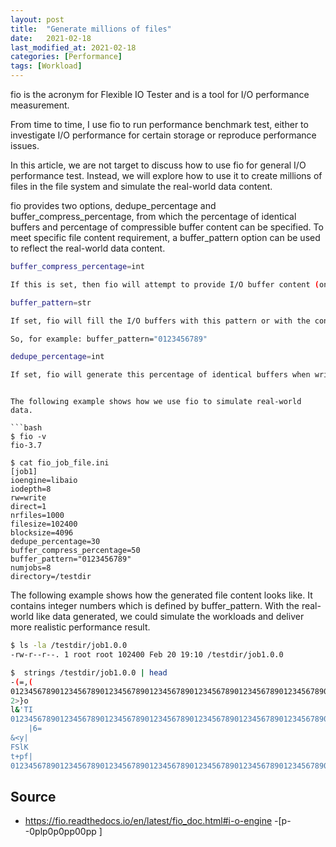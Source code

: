 ```yaml
---
layout: post
title:  "Generate millions of files"
date:   2021-02-18
last_modified_at: 2021-02-18
categories: [Performance]
tags: [Workload]
---
```


fio is the acronym for Flexible IO Tester and is a tool for I/O performance measurement. 

From time to time, I use fio to run performance benchmark test, either to investigate I/O performance for certain storage or reproduce performance issues.

In this article, we are not target to discuss how to use fio for general I/O performance test. Instead, we will explore how to use it to create millions of files in the file system and simulate the real-world data content.

fio provides two options, dedupe_percentage and buffer_compress_percentage, from which the percentage of identical buffers and percentage of compressible buffer content can be specified. To meet specific file content requirement, a buffer_pattern option can be used to reflect the real-world data content.

```bash
buffer_compress_percentage=int

If this is set, then fio will attempt to provide I/O buffer content (on WRITEs) that compresses to the specified level. Fio does this by providing a mix of random data followed by fixed pattern data. The fixed pattern is either zeros, or the pattern specified by buffer_pattern. If the buffer_pattern option is used, it might skew the compression ratio slightly. Setting buffer_compress_percentage to a value other than 100 will also enable refill_buffers in order to reduce the likelihood that adjacent blocks are so similar that they over compress when seen together. See buffer_compress_chunk for how to set a finer or coarser granularity for the random/fixed data region. Defaults to unset i.e., buffer data will not adhere to any compression level.

buffer_pattern=str

If set, fio will fill the I/O buffers with this pattern or with the contents of a file. If not set, the contents of I/O buffers are defined by the other options related to buffer contents. The setting can be any pattern of bytes, and can be prefixed with 0x for hex values. It may also be a string, where the string must then be wrapped with "". Or it may also be a filename, where the filename must be wrapped with '' in which case the file is opened and read. Note that not all the file contents will be read if that would cause the buffers to overflow. 

So, for example: buffer_pattern="0123456789"

dedupe_percentage=int

If set, fio will generate this percentage of identical buffers when writing. These buffers will be naturally dedupable. The contents of the buffers depend on what other buffer compression settings have been set. It’s possible to have the individual buffers either fully compressible, or not at all – this option only controls the distribution of unique buffers. Setting this option will also enable refill_buffers to prevent every buffer being identical.
```
```

The following example shows how we use fio to simulate real-world data.

```bash
$ fio -v
fio-3.7

$ cat fio_job_file.ini
[job1]
ioengine=libaio
iodepth=8
rw=write
direct=1
nrfiles=1000
filesize=102400
blocksize=4096
dedupe_percentage=30
buffer_compress_percentage=50
buffer_pattern="0123456789"
numjobs=8
directory=/testdir
```

The following example shows how the generated file content looks like. It contains integer numbers which is defined by buffer_pattern. With the real-world like data generated, we could simulate the workloads and deliver more realistic performance result.

```bash
$ ls -la /testdir/job1.0.0
-rw-r--r--. 1 root root 102400 Feb 20 19:10 /testdir/job1.0.0

$  strings /testdir/job1.0.0 | head
-(=,(
0123456789012345678901234567890123456789012345678901234567890123456789012345678901234567890123456789012345678901234567890123456789012345678901234567890123456789012345678901234567890123456789012345678901234567890123456789012345678901234567890123456789012345
2>}o
l&'TI
0123456789012345678901234567890123456789012345678901234567890123456789012345678901234567890123456789012345678901234567890123456789012345678901234567890123456789012345678901234567890123456789012345678901234567890123456789012345678901234567890123456789012345
	|6=
&<y|
FSlK
t+pf|
0123456789012345678901234567890123456789012345678901234567890123456789012345678901234567890123456789012345678901234567890123456789012345678901234567890123456789012345678901234567890123456789012345678901234567890123456789012345678901234567890123456789012345
```

## Source

* <https://fio.readthedocs.io/en/latest/fio_doc.html#i-o-engine> -[p--0plp0p0pp00pp                                             ]
